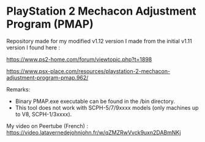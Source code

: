# PlayStation 2 Mechacon Adjustment Program (PMAP)
Repository made for my modified v1.12 version I made from the initial v1.11 version I found here :

https://www.ps2-home.com/forum/viewtopic.php?t=1898

https://www.psx-place.com/resources/playstation-2-mechacon-adjustment-program-pmap.962/

Remarks:
- Binary PMAP.exe executable can be found in the /bin directory.
- This tool does not work with SCPH-5/7/9xxxx models (only machines up to V8, SCPH-1/3xxxx).

My video on Peertube (French) : https://video.latavernedejohnjohn.fr/w/qZMZRwVvck9uxn2DABmNKj
